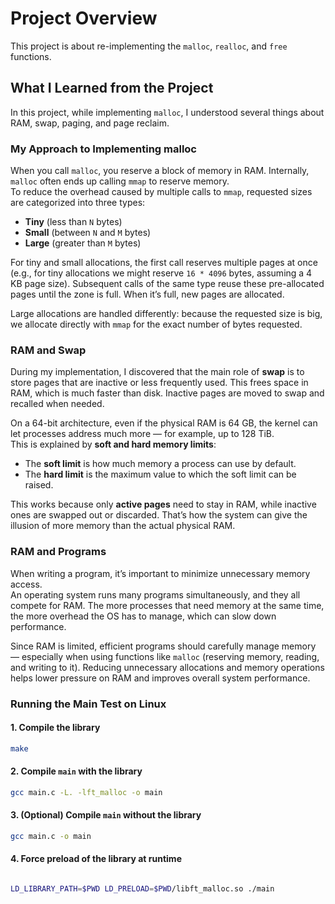# Project Overview

This project is about re-implementing the `malloc`, `realloc`, and `free` functions.  

## What I Learned from the Project

In this project, while implementing `malloc`, I understood several things about RAM, swap, paging, and page reclaim.  

### My Approach to Implementing malloc

When you call `malloc`, you reserve a block of memory in RAM. Internally, `malloc` often ends up calling `mmap` to reserve memory.  
To reduce the overhead caused by multiple calls to `mmap`, requested sizes are categorized into three types:  
- **Tiny** (less than `N` bytes)  
- **Small** (between `N` and `M` bytes)  
- **Large** (greater than `M` bytes)  

For tiny and small allocations, the first call reserves multiple pages at once (e.g., for tiny allocations we might reserve `16 * 4096` bytes, assuming a 4 KB page size). Subsequent calls of the same type reuse these pre-allocated pages until the zone is full. When it’s full, new pages are allocated.  

Large allocations are handled differently: because the requested size is big, we allocate directly with `mmap` for the exact number of bytes requested.  

### RAM and Swap

During my implementation, I discovered that the main role of **swap** is to store pages that are inactive or less frequently used. This frees space in RAM, which is much faster than disk. Inactive pages are moved to swap and recalled when needed.  

On a 64-bit architecture, even if the physical RAM is 64 GB, the kernel can let processes address much more — for example, up to 128 TiB.  
This is explained by **soft and hard memory limits**:  
- The **soft limit** is how much memory a process can use by default.  
- The **hard limit** is the maximum value to which the soft limit can be raised.  

This works because only **active pages** need to stay in RAM, while inactive ones are swapped out or discarded. That’s how the system can give the illusion of more memory than the actual physical RAM.  

### RAM and Programs
When writing a program, it’s important to minimize unnecessary memory access.  
An operating system runs many programs simultaneously, and they all compete for RAM. The more processes that need memory at the same time, the more overhead the OS has to manage, which can slow down performance.  

Since RAM is limited, efficient programs should carefully manage memory — especially when using functions like `malloc` (reserving memory, reading, and writing to it). Reducing unnecessary allocations and memory operations helps lower pressure on RAM and improves overall system performance.  

### Running the Main Test on Linux

#### 1. Compile the library  

```bash
make
```

#### 2. Compile `main` with the library  

```bash
gcc main.c -L. -lft_malloc -o main
```

#### 3. (Optional) Compile `main` without the library  

```bash
gcc main.c -o main
```

#### 4. Force preload of the library at runtime  

````bash

LD_LIBRARY_PATH=$PWD LD_PRELOAD=$PWD/libft_malloc.so ./main

````
